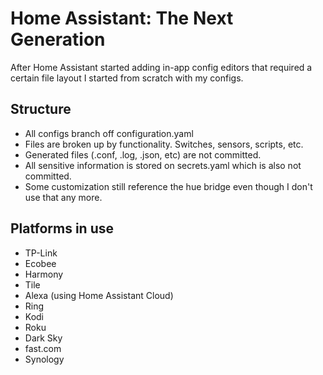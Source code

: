 # Home Assistant: The Next Generation

After Home Assistant started adding in-app config editors that required a certain file layout I started from scratch with my configs.

## Structure
* All configs branch off configuration.yaml
* Files are broken up by functionality. Switches, sensors, scripts, etc.
* Generated files (.conf, .log, .json, etc) are not committed.
* All sensitive information is stored on secrets.yaml which is also not committed.
* Some customization still reference the hue bridge even though I don't use that any more.

## Platforms in use
* TP-Link
* Ecobee
* Harmony
* Tile
* Alexa (using Home Assistant Cloud)
* Ring
* Kodi
* Roku
* Dark Sky
* fast.com
* Synology